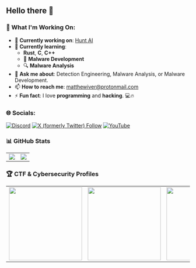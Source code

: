 ## Hello there 👋

### 🚀 What I'm Working On:
- 🔭 **Currently working on**: [Hunt AI](https://github.com/Infinit3i/hunt-ai)
- 🌱 **Currently learning**:
  -  **Rust**, **C**, **C++**
  - 🦠 **Malware Development**
  - 🔍 **Malware Analysis**
- 💬 **Ask me about**: Detection Engineering, Malware Analysis, or Malware Development.
- 📫 **How to reach me**: [matthewiver@protonmail.com](mailto:matthewiver@protonmail.com)
- ⚡ **Fun fact**: I love **programming** and **hacking**. 💻🔥


### 🌐 Socials:
[![Discord](https://img.shields.io/badge/Discord-%237289DA.svg?logo=discord&logoColor=white)](https://discord.gg/rzSTrk39yE) 
[![X (formerly Twitter) Follow](https://img.shields.io/twitter/follow/infinit3i)](https://x.com/infinit3i)
[![YouTube](https://img.shields.io/badge/YouTube-%23FF0000.svg?logo=YouTube&logoColor=white)](https://www.youtube.com/@infinit3i) 

### 📊 **GitHub Stats**

<table>
  <tr>
    <td><img align="center" src="https://github-readme-stats.vercel.app/api?username=infinit3i&theme=dracula&show_icons=true" /></td>
    <td><img src="https://github-readme-stats.vercel.app/api/top-langs/?username=infinit3i&hide_progress=true&theme=dracula" /></td>
  </tr>
</table>

### 🏆 CTF & Cybersecurity Profiles

<table>
  <tr>
    <td align="center">
      <a href="https://app.hackthebox.com/profile/95473">
        <img src="https://www.hackthebox.com/badge/image/95473" width="200"/>
      </a>
    </td>
    <td align="center">
      <a href="https://tryhackme.com/p/Macr0Dino">
        <img src="https://tryhackme-badges.s3.amazonaws.com/Macr0Dino.png" width="200"/>
      </a>
    </td>
    <td align="center">
      <a href="https://ctftime.org/user/54104">
        <img src="https://img.shields.io/badge/CTFtime-Profile-blue?style=for-the-badge&logo=ctftime" width="200"/>
      </a>
    </td>
  </tr>
</table>
